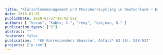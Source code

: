 ```yaml
---
title: "Klärschlammmanagement und Phosphorrecycling in Deutschland – Eine Abschätzung von Kosten, Umweltauswirkungen und Konsequenzen der geplanten Novelle der AbfKlärV."
date: 2016-01-01
publishDate: 2020-03-27T10:42:50Z
authors: [ "kraus", "Kabbe, C.", "remy", "Lesjean, B." ]
publication_types: ["2"]
abstract: ""
featured: false
publication: ' *KA Korrespondenz Abwasser, Abfall* 63 (6): 528-537'
projects: ["p-rex"]
---
```


